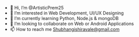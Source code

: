 - 👋 Hi, I’m @ArtisticPrem25
- 👀 I’m interested in Web Development, UI/UX Designing 
- 🌱 I’m currently learning Python, Node.js &  mongoDB
- 💞️ I’m looking to collaborate on Web or Android Applications
- 📫 How to reach me Shubhangishiravale@gmail.com

<!---
ArtisticPrem25/ArtisticPrem25 is a ✨ special ✨ repository because its `README.md` (this file) appears on your GitHub profile.
You can click the Preview link to take a look at your changes.
--->
